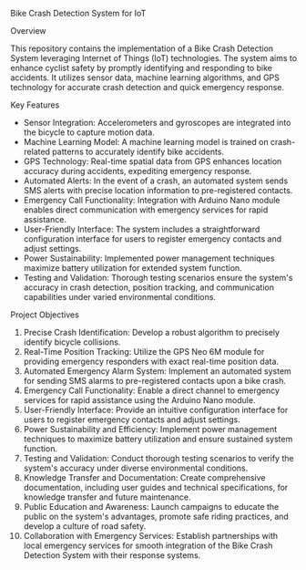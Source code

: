 Bike Crash Detection System for IoT

Overview

This repository contains the implementation of a Bike Crash Detection System leveraging Internet of Things (IoT) technologies. The system aims to enhance cyclist safety by promptly identifying and responding to bike accidents. It utilizes sensor data, machine learning algorithms, and GPS technology for accurate crash detection and quick emergency response.

Key Features

- Sensor Integration: Accelerometers and gyroscopes are integrated into the bicycle to capture motion data.
- Machine Learning Model: A machine learning model is trained on crash-related patterns to accurately identify bike accidents.
- GPS Technology: Real-time spatial data from GPS enhances location accuracy during accidents, expediting emergency response.
- Automated Alerts: In the event of a crash, an automated system sends SMS alerts with precise location information to pre-registered contacts.
- Emergency Call Functionality: Integration with Arduino Nano module enables direct communication with emergency services for rapid assistance.
- User-Friendly Interface: The system includes a straightforward configuration interface for users to register emergency contacts and adjust settings.
- Power Sustainability: Implemented power management techniques maximize battery utilization for extended system function.
- Testing and Validation: Thorough testing scenarios ensure the system's accuracy in crash detection, position tracking, and communication capabilities under varied environmental conditions.

 Project Objectives

1. Precise Crash Identification: Develop a robust algorithm to precisely identify bicycle collisions.
2. Real-Time Position Tracking: Utilize the GPS Neo 6M module for providing emergency responders with exact real-time position data.
3. Automated Emergency Alarm System: Implement an automated system for sending SMS alarms to pre-registered contacts upon a bike crash.
4. Emergency Call Functionality: Enable a direct channel to emergency services for rapid assistance using the Arduino Nano module.
5. User-Friendly Interface: Provide an intuitive configuration interface for users to register emergency contacts and adjust settings.
6. Power Sustainability and Efficiency: Implement power management techniques to maximize battery utilization and ensure sustained system function.
7. Testing and Validation: Conduct thorough testing scenarios to verify the system's accuracy under diverse environmental conditions.
8. Knowledge Transfer and Documentation: Create comprehensive documentation, including user guides and technical specifications, for knowledge transfer and future maintenance.
9. Public Education and Awareness: Launch campaigns to educate the public on the system's advantages, promote safe riding practices, and develop a culture of road safety.
10. Collaboration with Emergency Services: Establish partnerships with local emergency services for smooth integration of the Bike Crash Detection System with their response systems.
